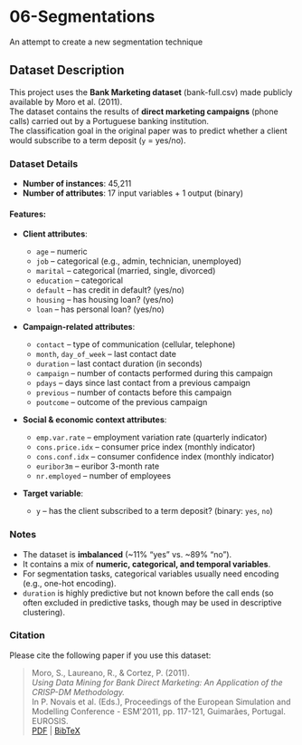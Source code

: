 # 06-Segmentations
An attempt to create a new segmentation technique

## Dataset Description

This project uses the **Bank Marketing dataset** (bank-full.csv) made publicly available by Moro et al. (2011).  
The dataset contains the results of **direct marketing campaigns** (phone calls) carried out by a Portuguese banking institution.  
The classification goal in the original paper was to predict whether a client would subscribe to a term deposit (`y` = yes/no).  

<!-- For this project, we focus on applying **segmentation algorithms** (e.g., K-Means, K-Means++, GMM, Hierarchical Clustering) to group clients into meaningful clusters. -->

### Dataset Details
- **Number of instances**: 45,211  
- **Number of attributes**: 17 input variables + 1 output (binary)  

#### Features:
- **Client attributes**:  
  - `age` – numeric  
  - `job` – categorical (e.g., admin, technician, unemployed)  
  - `marital` – categorical (married, single, divorced)  
  - `education` – categorical  
  - `default` – has credit in default? (yes/no)  
  - `housing` – has housing loan? (yes/no)  
  - `loan` – has personal loan? (yes/no)  

- **Campaign-related attributes**:  
  - `contact` – type of communication (cellular, telephone)  
  - `month`, `day_of_week` – last contact date  
  - `duration` – last contact duration (in seconds)  
  - `campaign` – number of contacts performed during this campaign  
  - `pdays` – days since last contact from a previous campaign  
  - `previous` – number of contacts before this campaign  
  - `poutcome` – outcome of the previous campaign  

- **Social & economic context attributes**:  
  - `emp.var.rate` – employment variation rate (quarterly indicator)  
  - `cons.price.idx` – consumer price index (monthly indicator)  
  - `cons.conf.idx` – consumer confidence index (monthly indicator)  
  - `euribor3m` – euribor 3-month rate  
  - `nr.employed` – number of employees  

- **Target variable**:  
  - `y` – has the client subscribed to a term deposit? (binary: `yes`, `no`)  

### Notes
- The dataset is **imbalanced** (~11% “yes” vs. ~89% “no”).  
- It contains a mix of **numeric, categorical, and temporal variables**.  
- For segmentation tasks, categorical variables usually need encoding (e.g., one-hot encoding).  
- `duration` is highly predictive but not known before the call ends (so often excluded in predictive tasks, though may be used in descriptive clustering).  

### Citation
Please cite the following paper if you use this dataset:  

> Moro, S., Laureano, R., & Cortez, P. (2011).  
> *Using Data Mining for Bank Direct Marketing: An Application of the CRISP-DM Methodology.*  
> In P. Novais et al. (Eds.), Proceedings of the European Simulation and Modelling Conference - ESM'2011, pp. 117-121, Guimarães, Portugal. EUROSIS.  
> [PDF](http://hdl.handle.net/1822/14838) | [BibTeX](http://www3.dsi.uminho.pt/pcortez/bib/2011-esm-1.txt)
